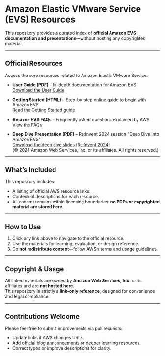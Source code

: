 # Amazon Elastic VMware Service (EVS) Resources

This repository provides a curated index of **official Amazon EVS documentation and presentations**—without hosting any copyrighted material.

---

##  Official Resources

Access the core resources related to Amazon Elastic VMware Service:

- **User Guide (PDF)** – In-depth documentation for Amazon EVS  
  [Download the User Guide](https://docs.aws.amazon.com/pdfs/evs/latest/userguide/evs-ug.pdf)

- **Getting Started (HTML)** – Step-by-step online guide to begin with Amazon EVS  
  [Read the Getting Started guide](https://docs.aws.amazon.com/evs/latest/userguide/getting-started.html)

- **Amazon EVS FAQs** – Frequently asked questions explained by AWS  
  [View the FAQs](https://aws.amazon.com/evs/faqs/)

- **Deep Dive Presentation (PDF)** – Re:Invent 2024 session "Deep Dive into Amazon EVS"  
  [Download the deep dive slides (Re:Invent 2024)](https://reinvent.awsevents.com/content/dam/reinvent/2024/slides/mam/MAM237-NEW_Deep-dive-into-Amazon-Elastic-VMware-Service.pdf)  
  (© 2024 Amazon Web Services, Inc. or its affiliates. All rights reserved.)

---

##  What’s Included

This repository includes:
- A listing of official AWS resource links.
- Contextual descriptions for each resource.
- All content remains within licensing boundaries: **no PDFs or copyrighted material are stored here**.

---

##  How to Use

1. Click any link above to navigate to the official resource.
2. Use the materials for learning, evaluation, or design reference.
3. Do **not redistribute content**—follow AWS’s terms and usage guidelines.

---

##  Copyright & Usage

All linked materials are owned by **Amazon Web Services, Inc.** or its affiliates and are **not hosted here**.  
This repository is strictly a **link-only reference**, designed for convenience and legal compliance.

---

##  Contributions Welcome

Please feel free to submit improvements via pull requests:

- Update links if AWS changes URLs.
- Add official blog announcements or deeper learning resources.
- Correct typos or improve descriptions for clarity.
